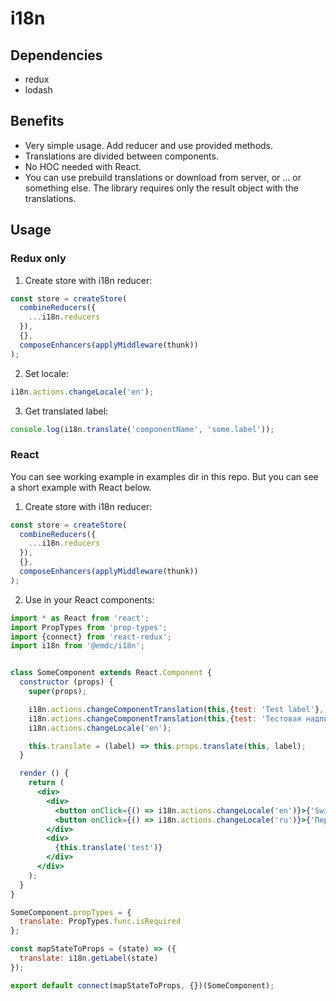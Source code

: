 # i18n

## Dependencies

* redux
* lodash

## Benefits

* Very simple usage. Add reducer and use provided methods.
* Translations are divided between components.
* No HOC needed with React.
* You can use prebuild translations or download from server, or ... or something else. The library requires only the result object with the translations.

## Usage

### Redux only

1. Create store with i18n reducer:

```js
const store = createStore(
  combineReducers({
    ...i18n.reducers
  }),
  {},
  composeEnhancers(applyMiddleware(thunk))
);
```

2. Set locale:

```js
i18n.actions.changeLocale('en');
```

3. Get translated label:

```js
console.log(i18n.translate('componentName', 'some.label'));
```

### React

You can see working example in examples dir in this repo. But you can see a short example with React below.

1. Create store with i18n reducer:

```js
const store = createStore(
  combineReducers({
    ...i18n.reducers
  }),
  {},
  composeEnhancers(applyMiddleware(thunk))
);
```

2. Use in your React components:

```jsx
import * as React from 'react';
import PropTypes from 'prop-types';
import {connect} from 'react-redux';
import i18n from '@emdc/i18n';


class SomeComponent extends React.Component {
  constructor (props) {
    super(props);

    i18n.actions.changeComponentTranslation(this,{test: 'Test label'}, 'en');
    i18n.actions.changeComponentTranslation(this,{test: 'Тестовая надпись'}, 'ru');
    i18n.actions.changeLocale('en');

    this.translate = (label) => this.props.translate(this, label);
  }

  render () {
    return (
      <div>
        <div>
          <button onClick={() => i18n.actions.changeLocale('en')}>{'Switch to English'}</button>
          <button onClick={() => i18n.actions.changeLocale('ru')}>{'Переключиться на русский язык'}</button>
        </div>
        <div>
          {this.translate('test')}
        </div>
      </div>
    );
  }
}

SomeComponent.propTypes = {
  translate: PropTypes.func.isRequired
};

const mapStateToProps = (state) => ({
  translate: i18n.getLabel(state)
});

export default connect(mapStateToProps, {})(SomeComponent);
```

